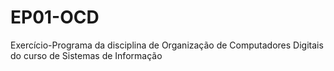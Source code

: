 # EP01-OCD
Exercício-Programa da disciplina de Organização de Computadores Digitais do curso de Sistemas de Informação
